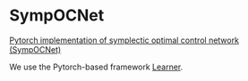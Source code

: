 # SympOCNet
[Pytorch implementation of symplectic optimal control network (SympOCNet)](https://arxiv.org/abs/2201.05475)

We use the Pytorch-based framework [Learner](https://github.com/jpzxshi/learner). 
